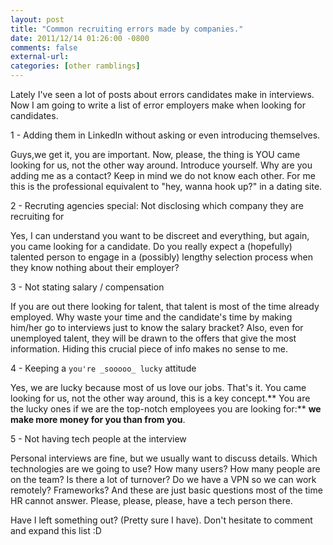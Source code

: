 ```yaml
---
layout: post
title: "Common recruiting errors made by companies."
date: 2011/12/14 01:26:00 -0800
comments: false
external-url:
categories: [other ramblings]
---
```



Lately I've seen a lot of posts about errors candidates make in interviews. 
Now I am going to write a list of error employers make when looking for candidates. 

1 - Adding them in LinkedIn without asking or even introducing themselves. 

Guys,we get it, you are important. Now, please, the thing is YOU came looking 
for us, not the other way around. Introduce yourself. Why are you adding me 
as a contact? Keep in mind we do not know each other. For me this is the professional 
equivalent to "hey, wanna hook up?" in a dating site.

2 - Recruting agencies special: Not disclosing which company they are recruiting 
for

Yes, I can understand you want to be discreet and everything, but again, you 
came looking for a candidate. Do you really expect a (hopefully) talented person 
to engage in a (possibly) lengthy selection process when they know nothing 
about their employer?

3 - Not stating salary / compensation

If you are out there looking for talent, that talent is most of the time already 
employed. Why waste your time and the candidate's time by making him/her go 
to interviews just to know the salary bracket? Also, even for unemployed talent, 
they will be drawn to the offers that give the most information. Hiding this 
crucial piece of info makes no sense to me.

4 - Keeping a `you're _sooooo_ lucky` attitude

Yes, we are lucky because most of us love our jobs. That's it. You came looking 
for us, not the other way around, this is a key concept.** You are the lucky 
ones if we are the top-notch employees you are looking for:** **we make more 
money for you than from you**.

5 - Not having tech people at the interview

Personal interviews are fine, but we usually want to discuss details. Which 
technologies are we going to use? How many users? How many people are on the 
team? Is there a lot of turnover? Do we have a VPN so we can work remotely? 
Frameworks? And these are just basic questions most of the time HR cannot answer. 
Please, please, please, have a tech person there.

 

Have I left something out? (Pretty sure I have). Don't hesitate to comment 
and expand this list :D



